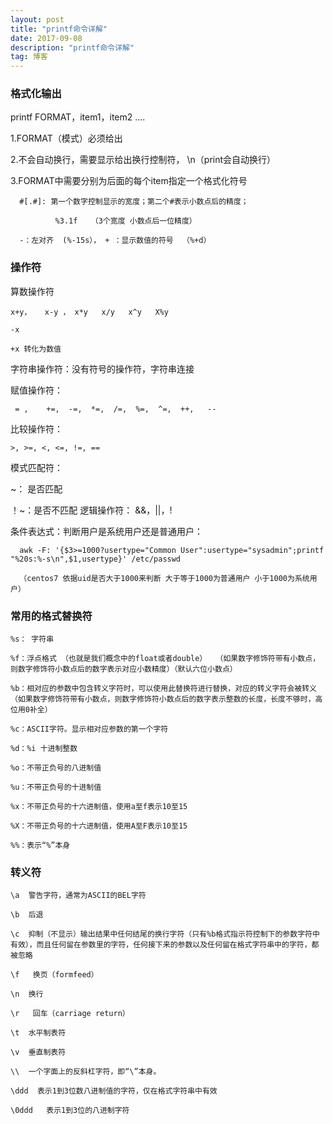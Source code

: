 ```yaml
---
layout: post
title: "printf命令详解"
date: 2017-09-08 
description: "printf命令详解"
tag: 博客 
---  
```


### 格式化输出   

printf  FORMAT，item1，item2 ….

  1.FORMAT（模式）必须给出

  2.不会自动换行，需要显示给出换行控制符， \n（print会自动换行）

  3.FORMAT中需要分别为后面的每个item指定一个格式化符号

      #[.#]: 第一个数字控制显示的宽度；第二个#表示小数点后的精度；
      
              %3.1f   （3个宽度 小数点后一位精度）

      -：左对齐  (%-15s）， + ：显示数值的符号  （%+d）


### 操作符

算数操作符

    x+y，   x-y ， x*y   x/y   x^y   X%y
  
    -x
  
    +x 转化为数值

字符串操作符：没有符号的操作符，字符串连接

赋值操作符：
  
     = ,    +=,  -=,  *=,  /=,  %=,  ^=,  ++,   --

比较操作符：
  
    >, >=, <, <=, !=, ==

模式匹配符：
  
   ~： 是否匹配
  
   ！~：是否不匹配
逻辑操作符：  &&，||，!

条件表达式：判断用户是系统用户还是普通用户：
      
      awk -F: '{$3>=1000?usertype="Common User":usertype="sysadmin";printf "%20s:%-s\n",$1,usertype}' /etc/passwd
      
      （centos7 依据uid是否大于1000来判断 大于等于1000为普通用户 小于1000为系统用户）
      

### 常用的格式替换符

    %s： 字符串

    %f：浮点格式 （也就是我们概念中的float或者double）  （如果数字修饰符带有小数点，则数字修饰符小数点后的数字表示对应小数精度）（默认六位小数点）

    %b：相对应的参数中包含转义字符时，可以使用此替换符进行替换，对应的转义字符会被转义 （如果数字修饰符带有小数点，则数字修饰符小数点后的数字表示整数的长度，长度不够时，高位用0补全）

    %c：ASCII字符。显示相对应参数的第一个字符

    %d：%i 十进制整数

    %o：不带正负号的八进制值

    %u：不带正负号的十进制值

    %x：不带正负号的十六进制值，使用a至f表示10至15

    %X：不带正负号的十六进制值，使用A至F表示10至15

    %%：表示“%”本身

### 转义符
  
    \a  警告字符，通常为ASCII的BEL字符

    \b  后退

    \c  抑制（不显示）输出结果中任何结尾的换行字符（只有%b格式指示符控制下的参数字符中有效），而且任何留在参数里的字符，任何接下来的参数以及任何留在格式字符串中的字符，都被忽略

    \f   换页（formfeed）

    \n  换行

    \r   回车（carriage return）

    \t  水平制表符

    \v  垂直制表符

    \\  一个字面上的反斜杠字符，即“\”本身。

    \ddd  表示1到3位数八进制值的字符，仅在格式字符串中有效

    \0ddd   表示1到3位的八进制字符
